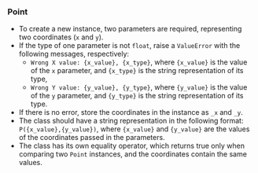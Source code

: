 ### Point

- To create a new instance, two parameters are required, representing two coordinates (`x` and `y`).
- If the type of one parameter is not `float`, raise a `ValueError` with the following messages, respectively:
    - `Wrong X value: {x_value}, {x_type}`, where `{x_value}` is the value of the `x` parameter, and `{x_type}` is the
      string representation of its type,
    - `Wrong Y value: {y_value}, {y_type}`, where `{y_value}` is the value of the `y` parameter, and `{y_type}` is the
      string representation of its type.
- If there is no error, store the coordinates in the instance as `_x` and `_y`.
- The class should have a string representation in the following format: `P({x_value},{y_value})`, where `{x_value}`
  and `{y_value}` are the values of the coordinates passed in the parameters.
- The class has its own equality operator, which returns true only when comparing two `Point` instances, and the
  coordinates contain the same values.
